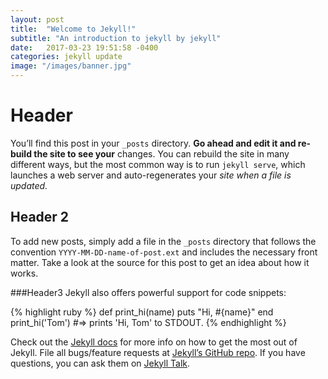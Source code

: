 ```yaml
---
layout: post
title:  "Welcome to Jekyll!"
subtitle: "An introduction to jekyll by jekyll"
date:   2017-03-23 19:51:58 -0400
categories: jekyll update
image: "/images/banner.jpg"
---
```


# Header

You’ll find this post in your `_posts` directory. **Go ahead and edit it and re-build the site to see your** changes. You can rebuild the site in many different ways, but the most common way is to run `jekyll serve`, which launches a web server and auto-regenerates your _site when a file is updated._

## Header 2

To add new posts, simply add a file in the `_posts` directory that follows the convention `YYYY-MM-DD-name-of-post.ext` and includes the necessary front matter. Take a look at the source for this post to get an idea about how it works.

###Header3
Jekyll also offers powerful support for code snippets:

{% highlight ruby %}
def print_hi(name)
  puts "Hi, #{name}"
end
print_hi('Tom')
#=> prints 'Hi, Tom' to STDOUT.
{% endhighlight %}

Check out the [Jekyll docs][jekyll-docs] for more info on how to get the most out of Jekyll. File all bugs/feature requests at [Jekyll’s GitHub repo][jekyll-gh]. If you have questions, you can ask them on [Jekyll Talk][jekyll-talk].

[jekyll-docs]: https://jekyllrb.com/docs/home
[jekyll-gh]:   https://github.com/jekyll/jekyll
[jekyll-talk]: https://talk.jekyllrb.com/
